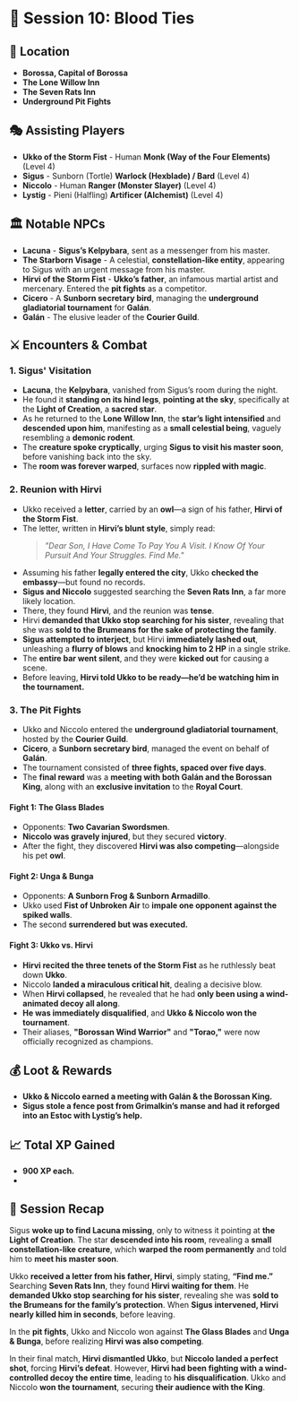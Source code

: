 # 📜 **Session 10: Blood Ties**  

## 📍 **Location**  
- **Borossa, Capital of Borossa**  
- **The Lone Willow Inn**  
- **The Seven Rats Inn**  
- **Underground Pit Fights**  

## 🎭 **Assisting Players**  
- **Ukko of the Storm Fist** - Human **Monk (Way of the Four Elements)** (Level 4)  
- **Sigus** - Sunborn (Tortle) **Warlock (Hexblade) / Bard** (Level 4)  
- **Niccolo** - Human **Ranger (Monster Slayer)** (Level 4)  
- **Lystig** - Pieni (Halfling) **Artificer (Alchemist)** (Level 4)  

## 🏛 **Notable NPCs**  
- **Lacuna** - **Sigus’s Kelpybara**, sent as a messenger from his master.  
- **The Starborn Visage** - A celestial, **constellation-like entity**, appearing to Sigus with an urgent message from his master.  
- **Hirvi of the Storm Fist** - **Ukko’s father**, an infamous martial artist and mercenary. Entered the **pit fights** as a competitor.  
- **Cicero** - A **Sunborn secretary bird**, managing the **underground gladiatorial tournament** for **Galán**.  
- **Galán** - The elusive leader of the **Courier Guild**.  

## ⚔ **Encounters & Combat**  

### **1. Sigus' Visitation**  
- **Lacuna**, the **Kelpybara**, vanished from Sigus’s room during the night.  
- He found it **standing on its hind legs**, **pointing at the sky**, specifically at the **Light of Creation**, a **sacred star**.  
- As he returned to the **Lone Willow Inn**, the **star’s light intensified** and **descended upon him**, manifesting as a **small celestial being**, vaguely resembling a **demonic rodent**.  
- The **creature spoke cryptically**, urging **Sigus to visit his master soon**, before vanishing back into the sky.  
- The **room was forever warped**, surfaces now **rippled with magic**.  

### **2. Reunion with Hirvi**  
- Ukko received a **letter**, carried by an **owl**—a sign of his father, **Hirvi of the Storm Fist**.  
- The letter, written in **Hirvi’s blunt style**, simply read:  
  > *"Dear Son, I Have Come To Pay You A Visit. I Know Of Your Pursuit And Your Struggles. Find Me."*  
- Assuming his father **legally entered the city**, Ukko **checked the embassy**—but found no records.  
- **Sigus and Niccolo** suggested searching the **Seven Rats Inn**, a far more likely location.  
- There, they found **Hirvi**, and the reunion was **tense**.  
- Hirvi **demanded that Ukko stop searching for his sister**, revealing that she was **sold to the Brumeans for the sake of protecting the family**.  
- **Sigus attempted to interject**, but Hirvi **immediately lashed out**, unleashing a **flurry of blows** and **knocking him to 2 HP** in a single strike.  
- The **entire bar went silent**, and they were **kicked out** for causing a scene.  
- Before leaving, **Hirvi told Ukko to be ready—he’d be watching him in the tournament.**  

### **3. The Pit Fights**  
- Ukko and Niccolo entered the **underground gladiatorial tournament**, hosted by the **Courier Guild**.  
- **Cicero**, a **Sunborn secretary bird**, managed the event on behalf of **Galán**.  
- The tournament consisted of **three fights, spaced over five days**.  
- The **final reward** was a **meeting with both Galán and the Borossan King**, along with an **exclusive invitation** to the **Royal Court**.  

#### **Fight 1: The Glass Blades**  
- Opponents: **Two Cavarian Swordsmen**.  
- **Niccolo was gravely injured**, but they secured **victory**.  
- After the fight, they discovered **Hirvi was also competing**—alongside his pet **owl**.  

#### **Fight 2: Unga & Bunga**  
- Opponents: **A Sunborn Frog & Sunborn Armadillo**.  
- Ukko used **Fist of Unbroken Air** to **impale one opponent against the spiked walls**.  
- The second **surrendered but was executed.**  

#### **Fight 3: Ukko vs. Hirvi**  
- **Hirvi recited the three tenets of the Storm Fist** as he ruthlessly beat down **Ukko**.  
- Niccolo **landed a miraculous critical hit**, dealing a decisive blow.  
- When **Hirvi collapsed**, he revealed that he had **only been using a wind-animated decoy all along**.  
- **He was immediately disqualified**, and **Ukko & Niccolo won the tournament**.  
- Their aliases, **"Borossan Wind Warrior"** and **"Torao,"** were now officially recognized as champions.  

## 💰 **Loot & Rewards**  
- **Ukko & Niccolo earned a meeting with Galán & the Borossan King.**  
- **Sigus stole a fence post from Grimalkin’s manse and had it reforged into an Estoc with Lystig’s help.**  

## 📈 **Total XP Gained**  
- **900 XP each.**  
- 
## 📖 **Session Recap**  

Sigus **woke up to find Lacuna missing**, only to witness it pointing at **the Light of Creation**. The star **descended into his room**, revealing a **small constellation-like creature**, which **warped the room permanently** and told him to **meet his master soon**.  

Ukko **received a letter from his father, Hirvi**, simply stating, **“Find me.”** Searching **Seven Rats Inn**, they found **Hirvi waiting for them**. He **demanded Ukko stop searching for his sister**, revealing she was **sold to the Brumeans for the family’s protection**. When **Sigus intervened, Hirvi nearly killed him in seconds**, before leaving.  

In the **pit fights**, Ukko and Niccolo won against **The Glass Blades** and **Unga & Bunga**, before realizing **Hirvi was also competing**.  

In their final match, **Hirvi dismantled Ukko**, but **Niccolo landed a perfect shot**, forcing **Hirvi’s defeat**. However, **Hirvi had been fighting with a wind-controlled decoy the entire time**, leading to **his disqualification**. Ukko and Niccolo **won the tournament**, securing **their audience with the King**.  
